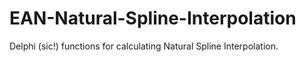 # EAN-Natural-Spline-Interpolation
Delphi (sic!) functions for calculating Natural Spline Interpolation.
